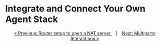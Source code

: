 # Integrate and Connect Your Own Agent Stack

<!-- Give examples of some function and then organize it as a FSM.

E.g. travel.
- Explain MCP
- Explain A2A (competitor)

- Any other agent: use COnnector agent (refer to database of agents) -->


<p align="center">
<a href="debug.md">&laquo; Previous: Router setup to open a NAT server
 </a> &nbsp;&nbsp;&nbsp;|&nbsp;&nbsp;&nbsp; <a href="../proto/multiparty.md">Next: Multiparty Interactions &raquo;</a>
</p>